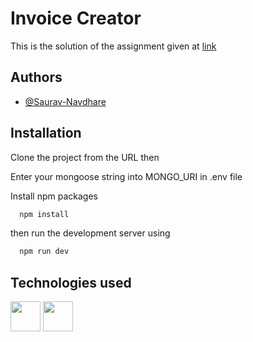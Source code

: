 
# Invoice Creator

This is the solution of the assignment given at [link](https://rapidbooks.co/wp-content/uploads/2023/03/Backend-Internship-Assignment.pdf)


## Authors

- [@Saurav-Navdhare](https://github.com/Saurav-Navdhare/)


## Installation

Clone the project from the URL then

Enter your mongoose string into MONGO_URI in .env file

Install npm packages
```bash
  npm install
```
then run the development server using

```bash
  npm run dev
```
## Technologies used

<img height=48 src="https://raw.githubusercontent.com/caiogondim/javascript-server-side-logos/master/node.js/standard/454x128.png">
<img height=48 src="https://raw.githubusercontent.com/caiogondim/javascript-environments-logos/master/npm/original/logo.svg">